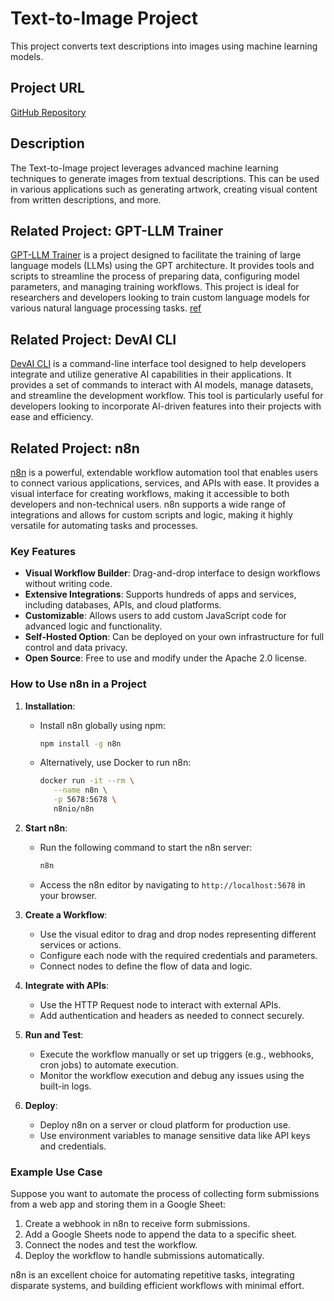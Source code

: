 # Text-to-Image Project

This project converts text descriptions into images using machine learning models.

## Project URL

[GitHub Repository](https://github.com/ananth85/text-to-image)

## Description

The Text-to-Image project leverages advanced machine learning techniques to generate images from textual descriptions. This can be used in various applications such as generating artwork, creating visual content from written descriptions, and more.

## Related Project: GPT-LLM Trainer

[GPT-LLM Trainer](https://github.com/mshumer/gpt-llm-trainer) is a project designed to facilitate the training of large language models (LLMs) using the GPT architecture. It provides tools and scripts to streamline the process of preparing data, configuring model parameters, and managing training workflows. This project is ideal for researchers and developers looking to train custom language models for various natural language processing tasks. [ref](https://www.youtube.com/shorts/MclVdI3KMWY)

## Related Project: DevAI CLI

[DevAI CLI](https://github.com/GoogleCloudPlatform/genai-for-developers/tree/main/devai-cli) is a command-line interface tool designed to help developers integrate and utilize generative AI capabilities in their applications. It provides a set of commands to interact with AI models, manage datasets, and streamline the development workflow. This tool is particularly useful for developers looking to incorporate AI-driven features into their projects with ease and efficiency.

## Related Project: n8n

[n8n](https://github.com/n8n-io/n8n) is a powerful, extendable workflow automation tool that enables users to connect various applications, services, and APIs with ease. It provides a visual interface for creating workflows, making it accessible to both developers and non-technical users. n8n supports a wide range of integrations and allows for custom scripts and logic, making it highly versatile for automating tasks and processes.

### Key Features
- **Visual Workflow Builder**: Drag-and-drop interface to design workflows without writing code.
- **Extensive Integrations**: Supports hundreds of apps and services, including databases, APIs, and cloud platforms.
- **Customizable**: Allows users to add custom JavaScript code for advanced logic and functionality.
- **Self-Hosted Option**: Can be deployed on your own infrastructure for full control and data privacy.
- **Open Source**: Free to use and modify under the Apache 2.0 license.

### How to Use n8n in a Project

1. **Installation**:
    - Install n8n globally using npm:
      ```bash
      npm install -g n8n
      ```
    - Alternatively, use Docker to run n8n:
      ```bash
      docker run -it --rm \
         --name n8n \
         -p 5678:5678 \
         n8nio/n8n
      ```

2. **Start n8n**:
    - Run the following command to start the n8n server:
      ```bash
      n8n
      ```
    - Access the n8n editor by navigating to `http://localhost:5678` in your browser.

3. **Create a Workflow**:
    - Use the visual editor to drag and drop nodes representing different services or actions.
    - Configure each node with the required credentials and parameters.
    - Connect nodes to define the flow of data and logic.

4. **Integrate with APIs**:
    - Use the HTTP Request node to interact with external APIs.
    - Add authentication and headers as needed to connect securely.

5. **Run and Test**:
    - Execute the workflow manually or set up triggers (e.g., webhooks, cron jobs) to automate execution.
    - Monitor the workflow execution and debug any issues using the built-in logs.

6. **Deploy**:
    - Deploy n8n on a server or cloud platform for production use.
    - Use environment variables to manage sensitive data like API keys and credentials.

### Example Use Case
Suppose you want to automate the process of collecting form submissions from a web app and storing them in a Google Sheet:
1. Create a webhook in n8n to receive form submissions.
2. Add a Google Sheets node to append the data to a specific sheet.
3. Connect the nodes and test the workflow.
4. Deploy the workflow to handle submissions automatically.

n8n is an excellent choice for automating repetitive tasks, integrating disparate systems, and building efficient workflows with minimal effort.